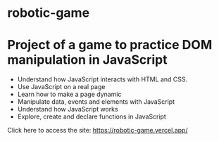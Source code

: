 # robotic-game

# Project of a game to practice DOM manipulation in JavaScript

- Understand how JavaScript interacts with HTML and CSS.
- Use JavaScript on a real page
- Learn how to make a page dynamic
- Manipulate data, events and elements with JavaScript
- Understand how JavaScript works
- Explore, create and declare functions in JavaScript

Click here to access the site:
https://robotic-game.vercel.app/

